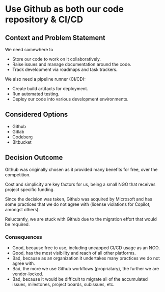 # Use Github as both our code repository & CI/CD

## Context and Problem Statement

We need somewhere to

- Store our code to work on it collaboratively.
- Raise issues and manage documentation around the code.
- Track development via roadmaps and task trackers.

We also need a pipeline runner (CI/CD):

- Create build artifacts for deployment.
- Run automated testing.
- Deploy our code into various development environments.

## Considered Options

- Github
- Gitlab
- Codeberg
- Bitbucket

## Decision Outcome

Github was originally chosen as it provided many benefits for free, over the
competition.

Cost and simplicity are key factors for us, being a small NGO that receives
project specific funding.

Since the decision was taken, Github was acquired by Microsoft and has
some practices that we do not agree with (license violations for Copilot,
amongst others).

Reluctantly, we are stuck with Github due to the migration effort that would
be required.

### Consequences

- Good, because free to use, including uncapped CI/CD usage as an NGO.
- Good, has the most visibility and reach of all other platforms.
- Bad, because as an organization it undertakes many practices we do not agree with.
- Bad, the more we use Github workflows (propriatary), the further we are
  vendor-locked.
- Bad, because it would be difficult to migrate all of the accumulated issues,
  milestones, project boards, subissues, etc.

